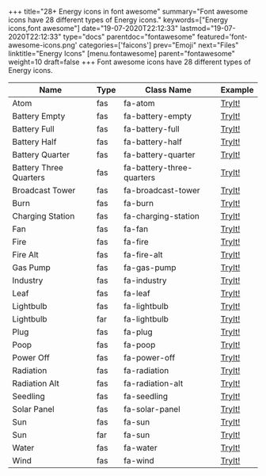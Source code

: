 +++
title="28+ Energy icons in font awesome"
summary="Font awesome icons have 28 different types of Energy icons."
keywords=["Energy icons,font awesome"]
date="19-07-2020T22:12:33"
lastmod="19-07-2020T22:12:33"
type="docs"
parentdoc="fontawesome"
featured='font-awesome-icons.png'
categories=['faicons']
prev="Emoji"
next="Files"
linktitle="Energy Icons"
[menu.fontawesome]
parent="fontawesome"
weight=10
draft=false
+++
Font awesome icons have 28 different types of Energy icons.<div class='table-responsive'><table class='table'><thead><tr><th>Name</th><th>Type</th><th>Class Name</th><th>Example</th></tr></thead><tbody><tr><td><i class="fas fa-atom"></i>Atom</td><td>fas</td><td>fa-atom</td><td><a href='https://www.angularjswiki.com/fontawesome/fa-atom/' target='_blank'>TryIt!</a></td></tr><tr><td><i class="fas fa-battery-empty"></i>Battery Empty</td><td>fas</td><td>fa-battery-empty</td><td><a href='https://www.angularjswiki.com/fontawesome/fa-battery-empty/' target='_blank'>TryIt!</a></td></tr><tr><td><i class="fas fa-battery-full"></i>Battery Full</td><td>fas</td><td>fa-battery-full</td><td><a href='https://www.angularjswiki.com/fontawesome/fa-battery-full/' target='_blank'>TryIt!</a></td></tr><tr><td><i class="fas fa-battery-half"></i>Battery Half</td><td>fas</td><td>fa-battery-half</td><td><a href='https://www.angularjswiki.com/fontawesome/fa-battery-half/' target='_blank'>TryIt!</a></td></tr><tr><td><i class="fas fa-battery-quarter"></i>Battery Quarter</td><td>fas</td><td>fa-battery-quarter</td><td><a href='https://www.angularjswiki.com/fontawesome/fa-battery-quarter/' target='_blank'>TryIt!</a></td></tr><tr><td><i class="fas fa-battery-three-quarters"></i>Battery Three Quarters</td><td>fas</td><td>fa-battery-three-quarters</td><td><a href='https://www.angularjswiki.com/fontawesome/fa-battery-three-quarters/' target='_blank'>TryIt!</a></td></tr><tr><td><i class="fas fa-broadcast-tower"></i>Broadcast Tower</td><td>fas</td><td>fa-broadcast-tower</td><td><a href='https://www.angularjswiki.com/fontawesome/fa-broadcast-tower/' target='_blank'>TryIt!</a></td></tr><tr><td><i class="fas fa-burn"></i>Burn</td><td>fas</td><td>fa-burn</td><td><a href='https://www.angularjswiki.com/fontawesome/fa-burn/' target='_blank'>TryIt!</a></td></tr><tr><td><i class="fas fa-charging-station"></i>Charging Station</td><td>fas</td><td>fa-charging-station</td><td><a href='https://www.angularjswiki.com/fontawesome/fa-charging-station/' target='_blank'>TryIt!</a></td></tr><tr><td><i class="fas fa-fan"></i>Fan</td><td>fas</td><td>fa-fan</td><td><a href='https://www.angularjswiki.com/fontawesome/fa-fan/' target='_blank'>TryIt!</a></td></tr><tr><td><i class="fas fa-fire"></i>Fire</td><td>fas</td><td>fa-fire</td><td><a href='https://www.angularjswiki.com/fontawesome/fa-fire/' target='_blank'>TryIt!</a></td></tr><tr><td><i class="fas fa-fire-alt"></i>Fire Alt</td><td>fas</td><td>fa-fire-alt</td><td><a href='https://www.angularjswiki.com/fontawesome/fa-fire-alt/' target='_blank'>TryIt!</a></td></tr><tr><td><i class="fas fa-gas-pump"></i>Gas Pump</td><td>fas</td><td>fa-gas-pump</td><td><a href='https://www.angularjswiki.com/fontawesome/fa-gas-pump/' target='_blank'>TryIt!</a></td></tr><tr><td><i class="fas fa-industry"></i>Industry</td><td>fas</td><td>fa-industry</td><td><a href='https://www.angularjswiki.com/fontawesome/fa-industry/' target='_blank'>TryIt!</a></td></tr><tr><td><i class="fas fa-leaf"></i>Leaf</td><td>fas</td><td>fa-leaf</td><td><a href='https://www.angularjswiki.com/fontawesome/fa-leaf/' target='_blank'>TryIt!</a></td></tr><tr><td><i class="fas fa-lightbulb"></i>Lightbulb</td><td>fas</td><td>fa-lightbulb</td><td><a href='https://www.angularjswiki.com/fontawesome/fa-lightbulb/' target='_blank'>TryIt!</a></td></tr><tr><td><i class="far fa-lightbulb"></i>Lightbulb</td><td>far</td><td>fa-lightbulb</td><td><a href='https://www.angularjswiki.com/fontawesome/fa-lightbulb/' target='_blank'>TryIt!</a></td></tr><tr><td><i class="fas fa-plug"></i>Plug</td><td>fas</td><td>fa-plug</td><td><a href='https://www.angularjswiki.com/fontawesome/fa-plug/' target='_blank'>TryIt!</a></td></tr><tr><td><i class="fas fa-poop"></i>Poop</td><td>fas</td><td>fa-poop</td><td><a href='https://www.angularjswiki.com/fontawesome/fa-poop/' target='_blank'>TryIt!</a></td></tr><tr><td><i class="fas fa-power-off"></i>Power Off</td><td>fas</td><td>fa-power-off</td><td><a href='https://www.angularjswiki.com/fontawesome/fa-power-off/' target='_blank'>TryIt!</a></td></tr><tr><td><i class="fas fa-radiation"></i>Radiation</td><td>fas</td><td>fa-radiation</td><td><a href='https://www.angularjswiki.com/fontawesome/fa-radiation/' target='_blank'>TryIt!</a></td></tr><tr><td><i class="fas fa-radiation-alt"></i>Radiation Alt</td><td>fas</td><td>fa-radiation-alt</td><td><a href='https://www.angularjswiki.com/fontawesome/fa-radiation-alt/' target='_blank'>TryIt!</a></td></tr><tr><td><i class="fas fa-seedling"></i>Seedling</td><td>fas</td><td>fa-seedling</td><td><a href='https://www.angularjswiki.com/fontawesome/fa-seedling/' target='_blank'>TryIt!</a></td></tr><tr><td><i class="fas fa-solar-panel"></i>Solar Panel</td><td>fas</td><td>fa-solar-panel</td><td><a href='https://www.angularjswiki.com/fontawesome/fa-solar-panel/' target='_blank'>TryIt!</a></td></tr><tr><td><i class="fas fa-sun"></i>Sun</td><td>fas</td><td>fa-sun</td><td><a href='https://www.angularjswiki.com/fontawesome/fa-sun/' target='_blank'>TryIt!</a></td></tr><tr><td><i class="far fa-sun"></i>Sun</td><td>far</td><td>fa-sun</td><td><a href='https://www.angularjswiki.com/fontawesome/fa-sun/' target='_blank'>TryIt!</a></td></tr><tr><td><i class="fas fa-water"></i>Water</td><td>fas</td><td>fa-water</td><td><a href='https://www.angularjswiki.com/fontawesome/fa-water/' target='_blank'>TryIt!</a></td></tr><tr><td><i class="fas fa-wind"></i>Wind</td><td>fas</td><td>fa-wind</td><td><a href='https://www.angularjswiki.com/fontawesome/fa-wind/' target='_blank'>TryIt!</a></td></tr></tbody></table></div>

